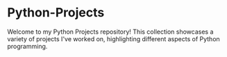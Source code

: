 # Python-Projects
Welcome to my Python Projects repository! This collection showcases a variety of projects I've worked on, highlighting different aspects of Python programming.
